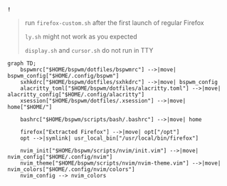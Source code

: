 **`!`**
> run `firefox-custom.sh` after the first launch of regular Firefox
>
> `ly.sh` might not work as you expected
> 
> `display.sh` and `cursor.sh` do not run in TTY


```mermaid
graph TD;
    bspwmrc["$HOME/bspwm/dotfiles/bspwmrc"] -->|move| bspwm_config["$HOME/.config/bspwm"]
    sxhkdrc["$HOME/bspwm/dotfiles/sxhkdrc"] -->|move| bspwm_config
    alacritty_toml["$HOME/bspwm/dotfiles/alacritty.toml"] -->|move| alacritty_config["$HOME/.config/alacritty"]
    xsession["$HOME/bspwm/dotfiles/.xsession"] -->|move| home["$HOME/"]

    bashrc["$HOME/bspwm/scripts/bash/.bashrc"] -->|move| home

    firefox["Extracted Firefox"] -->|move| opt["/opt"]
    opt -->|symlink| usr_local_bin["/usr/local/bin/firefox"]

    nvim_init["$HOME/bspwm/scripts/nvim/init.vim"] -->|move| nvim_config["$HOME/.config/nvim"]
    nvim_theme["$HOME/bspwm/scripts/nvim/nvim-theme.vim"] -->|move| nvim_colors["$HOME/.config/nvim/colors"]
    nvim_config --> nvim_colors
```

```stl

```
